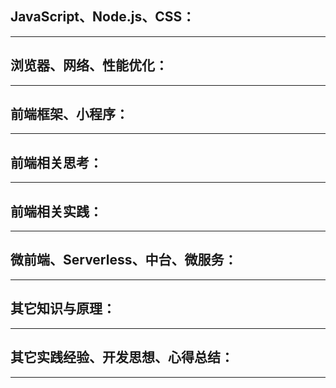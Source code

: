 
## JavaScript、Node.js、CSS：

---

## 浏览器、网络、性能优化：

---

## 前端框架、小程序：

---

## 前端相关思考：

---

## 前端相关实践：

---

## 微前端、Serverless、中台、微服务：

---

## 其它知识与原理：

---

## 其它实践经验、开发思想、心得总结：

---
